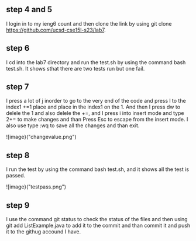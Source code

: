## step 4 and 5
I login in to my ieng6 count and then clone the link by using git clone https://github.com/ucsd-cse15l-s23/lab7. 
## step 6
I cd into the lab7 directory and run the test.sh by using the command bash test.sh. It shows sthat there are two tests run but one fail. 
## step 7
I press a lot of j inorder to go to the very end of the code and press l to the index1 +=1 place and place in the index1 on the 1. And then I press dw to delele the 1 and also delele the +=, and I press i into insert mode and type 2<space>+=<space> to make changes and than Press Esc to escape from the insert mode. I also use type :wq<enter> to save all the changes and than exit.

![image}("changevalue.png")
## step 8
I run the test by using the command bash test.sh, and it shows all the test is passed.

![image}("testpass.png")

## step 9
I use the command git status to check the status of the files and then using git add ListExample.java to add it to the commit and than commit it and push it to the githug accound I have. 
